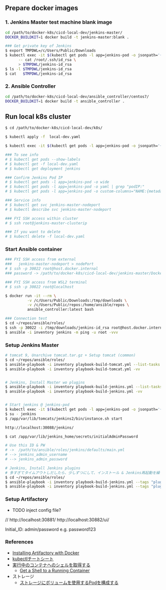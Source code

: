
## Prepare docker images

### 1. Jenkins Master test machine blank image

```bash
cd /path/to/docker-k8s/cicd-local-dev/jenkins-master/
DOCKER_BUILDKIT=1 docker build -t jenkins-master:blank .

### Get private key of Jenkins
$ export TMPDWL=/c/Users/Public/Downloads
$ kubectl exec -it $(kubectl get pods -l app=jenkins-pod -o jsonpath='{.items[*].metadata.name}') \
      -- cat /root/.ssh/id_rsa \
      > $TMPDWL/jenkins-id_rsa
$ ls -l $TMPDWL/jenkins-id_rsa
$ cat   $TMPDWL/jenkins-id_rsa
```

### 2. Ansible Controller

```bash
cd /path/to/docker-k8s/cicd-local-dev/ansible_controller/centos7/
DOCKER_BUILDKIT=1 docker build -t ansible_controller .
```


## Run local k8s cluster

```bash
$ cd /path/to/docker-k8s/cicd-local-dev/k8s/

$ kubectl apply -f  local-dev.yaml

$ kubectl exec -it $(kubectl get pods -l app=jenkins-pod -o jsonpath='{.items[*].metadata.name}') -- /bin/bash

### To see info
# $ kubectl get pods --show-labels
# $ kubectl get -f local-dev.yaml
# $ kubectl get deployment jenkins

### Confirm Jenkins Pod IP
# $ kubectl get pods -l app=jenkins-pod -o wide
# $ kubectl get pods -l app=jenkins-pod -o yaml | grep "podIP:"
# $ kubectl get pods -l app=jenkins-pod -o custom-columns="NAME:{metadata.name}, IP:{status.podIP}"

### Service info
# $ kubectl get svc jenkins-master-nodeport
# $ kubectl describe svc jenkins-master-nodeport

### FYI SSH access within cluster
# $ ssh root@jenkins-master-clusterip

### If you want to delete
# $ kubectl delete -f local-dev.yaml
```

### Start Ansible container

```bash
### FYI SSH access from external
###   jenkins-master-nodeport > nodePort
# $ ssh -p 30022 root@host.docker.internal
### password -> /path/to/docker-k8s/cicd-local-dev/jenkins-master/Dockerfile

### FYI SSH access from WSL2 terminal
# $ ssh -p 30022 root@localhost

$ docker run -it --rm \
          -v /c/Users/Public/Downloads:/tmp/downloads \
          -v /c/Users/Public/repos:/home/ansible/repos \
          ansible_controller:latest bash

### Connection test
$ cd ~/repos/ansible/roles/
$ ssh -p 30022 -i /tmp/downloads/jenkins-id_rsa root@host.docker.internal
$ ansible -i inventory jenkins -m ping -u root -vvv
```

### Setup Jenkins Master

```bash
# tomcat 9, Unarchive tomcat.tar.gz + Setup tomcat (common)
$ cd ~/repos/ansible/roles/
$ ansible-playbook -i inventory playbook-build-tomcat.yml --list-tasks
$ ansible-playbook -i inventory playbook-build-tomcat.yml -vv


# Jenkins, Install Master wo plugins
$ ansible-playbook -i inventory playbook-build-jenkins.yml --list-tasks
$ ansible-playbook -i inventory playbook-build-jenkins.yml -vv


# Start jenkins @ jenkins-pod
$ kubectl exec -it $(kubectl get pods -l app=jenkins-pod -o jsonpath='{.items[*].metadata.name}') -- /bin/bash
$ su - jenkins
$ /app/var/lib/tomcats/jenkins2/bin/instance.sh start

http://localhost:30088/jenkins/

$ cat /app/var/lib/jenkins_home/secrets/initialAdminPassword

# Use this ID & PW
# ->  /path/to/ansible/roles/jenkins/defaults/main.yml
# --> jenkins_admin_username
# --> jenkins_admin_password

# Jenkins, Install Jenkins plugins
# 多すぎてタイムアウトしだしたら、少しずつにして、インストール & Jenkins再起動を繰り返す
$ cd ~/repos/ansible/roles/
$ ansible-playbook -i inventory playbook-build-jenkins.yml --tags "plugins" --list-tasks
$ ansible-playbook -i inventory playbook-build-jenkins.yml --tags "plugins" -vv

```


### Setup Artifactory

- TODO inject config file?

// http://localhost:30881/
http://localhost:30882/ui/

Initial_ID: admin/password
e.g. password123

### References

+ [Installing Artifactory with Docker](https://www.jfrog.com/confluence/display/RTF6X/Installing+with+Docker)
+ [kubectlチートシート](https://kubernetes.io/ja/docs/reference/kubectl/cheatsheet/)
+ [実行中のコンテナへのシェルを取得する](https://kubernetes.io/ja/docs/tasks/debug-application-cluster/get-shell-running-container/)
  + [Get a Shell to a Running Container](https://kubernetes.io/docs/tasks/debug-application-cluster/get-shell-running-container/)
+ ストレージ
  + [ストレージにボリュームを使用するPodを構成する](https://kubernetes.io/ja/docs/tasks/configure-pod-container/configure-volume-storage/)

